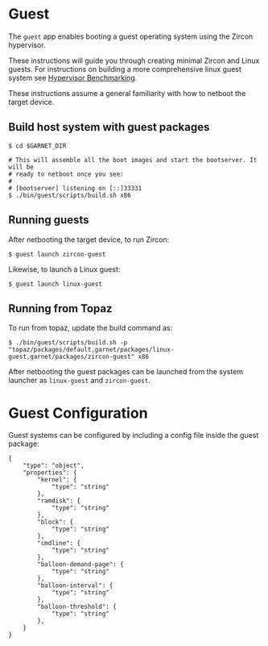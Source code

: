 # Guest

The `guest` app enables booting a guest operating system using the Zircon
hypervisor.

These instructions will guide you through creating minimal Zircon and Linux
guests. For instructions on building a more comprehensive linux guest system
see [Hypervisor Benchmarking](docs/benchmarking.md).

These instructions assume a general familiarity with how to netboot the target
device.

## Build host system with guest packages

```
$ cd $GARNET_DIR

# This will assemble all the boot images and start the bootserver. It will be
# ready to netboot once you see:
#
# [bootserver] listening on [::]33331
$ ./bin/guest/scripts/build.sh x86
```

## Running guests
After netbooting the target device, to run Zircon:

```
$ guest launch zircon-guest
```

Likewise, to launch a Linux guest:
```
$ guest launch linux-guest
```

## Running from Topaz
To run from topaz, update the build command as:

```
$ ./bin/guest/scripts/build.sh -p "topaz/packages/default,garnet/packages/linux-guest,garnet/packages/zircon-guest" x86
```

After netbooting the guest packages can be launched from the system launcher as
`linux-guest` and `zircon-guest`.

# Guest Configuration

Guest systems can be configured by including a config file inside the guest
package:

```
{
    "type": "object",
    "properties": {
        "kernel": {
            "type": "string"
        },
        "ramdisk": {
            "type": "string"
        },
        "block": {
            "type": "string"
        },
        "cmdline": {
            "type": "string"
        },
        "balloon-demand-page": {
            "type": "string"
        },
        "balloon-interval": {
            "type": "string"
        },
        "balloon-threshold": {
            "type": "string"
        },
    }
}
```

